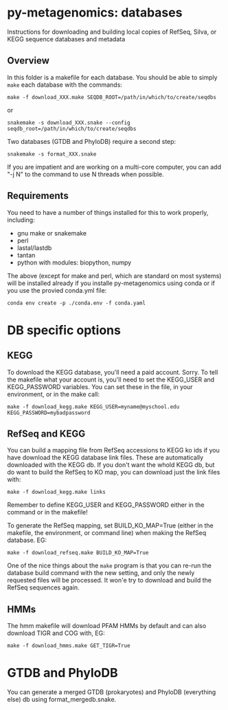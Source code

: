 py-metagenomics: databases
==========================

Instructions for downloading and building local copies of RefSeq, Silva, or KEGG sequence databases and metadata

Overview
--------
In this folder is a makefile for each database. You should be able to simply `make` each database with the commands:

    make -f download_XXX.make SEQDB_ROOT=/path/in/which/to/create/seqdbs

or

    snakemake -s download_XXX.snake --config seqdb_root=/path/in/which/to/create/seqdbs

Two databases (GTDB and PhyloDB) require a second step:

    snakemake -s format_XXX.snake
	
If you are impatient and are working on a multi-core computer, you can add "-j N" to the command to use N threads when possible.

## Requirements ##

You need to have a number of things installed for this to work properly, including:
 
 * gnu make or snakemake
 * perl
 * lastal/lastdb
 * tantan
 * python with modules: biopython, numpy

The above (except for make and perl, which are standard on most systems) will be installed already if you installe py-metagenomics using conda or if you use the provied conda.yml file:

    conda env create -p ./conda.env -f conda.yaml

# DB specific options #
## KEGG ##
To download the KEGG database, you'll need a paid account. Sorry. To tell the makefile what your account is, you'll need to set the KEGG_USER and KEGG_PASSWORD variables. You can set these in the file, in your environment, or in the make call:

    make -f download_kegg.make KEGG_USER=myname@myschool.edu KEGG_PASSWORD=mybadpassword

## RefSeq and KEGG ##
You can build a mapping file from RefSeq accessions to KEGG ko ids if you have download the KEGG database link files. These are automatically downloaded with the KEGG db. If you don't want the whold KEGG db, but do want to build the RefSeq to KO map, you can download just the link files with:

	make -f download_kegg.make links

Remember to define KEGG_USER and KEGG_PASSWORD either in the command or in the makefile!

To generate the RefSeq mapping, set BUILD_KO_MAP=True (either in the makefile, the environment, or command line) when making the RefSeq database. EG: 

	make -f download_refseq.make BUILD_KO_MAP=True

One of the nice things about the `make` program is that you can re-run the database build command with the new setting, and only the newly requested files will be processed. It won'e try to download and build the RefSeq sequences again.


## HMMs ##
The hmm makefile will download PFAM HMMs by default and can also download TIGR
and COG with, EG:

    make -f download_hmms.make GET_TIGR=True

# GTDB and PhyloDB #
You can generate a merged GTDB (prokaryotes) and PhyloDB (everything else) db using format_mergedb.snake.
